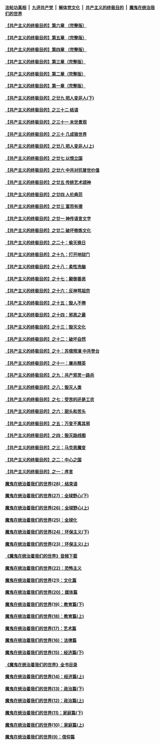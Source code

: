 

####  [法轮功真相](../../../../basic/blob/master/README.md?t=05140531) &nbsp;|&nbsp; [九评共产党](../../../../9ping.md/blob/master/README.md?t=05140531) &nbsp;|&nbsp; [解体党文化](../../../../jtdwh.md/blob/master/README.md?t=05140531)  &nbsp;|&nbsp; [共产主义的终极目的](../../../../gczydzjmd.md/blob/master/README.md?t=05140531) &nbsp;|&nbsp; [魔鬼在统治我们的世界](../../../../mgztzwmdsj.md/blob/master/README.md?t=05140531) 

#### [【共产主义的终极目的】第六章 （完整版）](../pages/nsc422/n11428913.md?t=05140531) 

#### [【共产主义的终极目的】第五章 （完整版）](../pages/nsc422/n11428912.md?t=05140531) 

#### [【共产主义的终极目的】第四章 （完整版）](../pages/nsc422/n11428907.md?t=05140531) 

#### [【共产主义的终极目的】第三章（完整版）](../pages/nsc422/n11428848.md?t=05140531) 

#### [【共产主义的终极目的】第二章（完整版）](../pages/nsc422/n11428831.md?t=05140531) 

#### [【共产主义的终极目的】第一章（完整版）](../pages/nsc422/n11417651.md?t=05140531) 

#### [【共产主义的终极目的】之廿九 把人变非人(下)](../pages/nsc422/n11344140.md?t=05140531) 

#### [【共产主义的终极目的】之三十二 结语](../pages/nsc422/n11360535.md?t=05140531) 

#### [【共产主义的终极目的】之三十一 末世景观](../pages/nsc422/n11351129.md?t=05140531) 

#### [【共产主义的终极目的】之三十 几成狼世界](../pages/nsc422/n11348280.md?t=05140531) 

#### [【共产主义的终极目的】之廿八 把人变非人(上)](../pages/nsc422/n11340492.md?t=05140531) 

#### [【共产主义的终极目的】之廿七 以恨立国](../pages/nsc422/n11336944.md?t=05140531) 

#### [【共产主义的终极目的】之廿六 中共对抗普世价值](../pages/nsc422/n11324785.md?t=05140531) 

#### [【共产主义的终极目的】之廿五 传统艺术颂神](../pages/nsc422/n11296396.md?t=05140531) 

#### [【共产主义的终极目的】之廿四 人伦典范](../pages/nsc422/n11296397.md?t=05140531) 

#### [【共产主义的终极目的】之廿三 富而有德](../pages/nsc422/n11283598.md?t=05140531) 

#### [【共产主义的终极目的】之廿一 神传语言文字](../pages/nsc422/n11263265.md?t=05140531) 

#### [【共产主义的终极目的】之廿二 破坏修炼文化](../pages/nsc422/n11245728.md?t=05140531) 

#### [【共产主义的终极目的】之二十：偷天换日](../pages/nsc422/n11238846.md?t=05140531) 

#### [【共产主义的终极目的】之十九：打开地狱门](../pages/nsc422/n11206376.md?t=05140531) 

#### [【共产主义的终极目的】之十八：柔性洗脑](../pages/nsc422/n11199994.md?t=05140531) 

#### [【共产主义的终极目的】之十七：颠倒善恶](../pages/nsc422/n11179782.md?t=05140531) 

#### [【共产主义的终极目的】之十六：反神骂祖宗](../pages/nsc422/n11166798.md?t=05140531) 

#### [【共产主义的终极目的】之十五：毁人不倦](../pages/nsc422/n11166792.md?t=05140531) 

#### [【共产主义的终极目的】之十四：邪恶之最](../pages/nsc422/n11150249.md?t=05140531) 

#### [【共产主义的终极目的】之十三：毁灭文化](../pages/nsc422/n11135227.md?t=05140531) 

#### [【共产主义的终极目的】之十二：破坏自然](../pages/nsc422/n11135214.md?t=05140531) 

#### [【共产主义的终极目的】之十：苏俄预演 中共登台](../pages/nsc422/n11118424.md?t=05140531) 

#### [【共产主义的终极目的】之十一：屠杀精英](../pages/nsc422/n11118442.md?t=05140531) 

#### [【共产主义的终极目的】之九：共产邪灵一路杀](../pages/nsc422/n11114139.md?t=05140531) 

#### [【共产主义的终极目的】之八：毁灭人类](../pages/nsc422/n11108503.md?t=05140531) 

#### [【共产主义的终极目的】之七：受苦的还是工农](../pages/nsc422/n11101809.md?t=05140531) 

#### [【共产主义的终极目的】之六：甜头和苦头](../pages/nsc422/n11096971.md?t=05140531) 

#### [【共产主义的终极目的】之五：万变不离其邪](../pages/nsc422/n11091285.md?t=05140531) 

#### [【共产主义的终极目的】之四：毁灭路线图](../pages/nsc422/n11086284.md?t=05140531) 

#### [【共产主义的终极目的】之三：马克思魔变](../pages/nsc422/n11061941.md?t=05140531) 

#### [【共产主义的终极目的】之二：中心之国](../pages/nsc422/n11047728.md?t=05140531) 

#### [【共产主义的终极目的】之一：序言](../pages/nsc422/n11086077.md?t=05140531) 

#### [魔鬼在统治着我们的世界(28)：结束语](../pages/nsc422/n10936246.md?t=05140531) 

#### [魔鬼在统治着我们的世界(27)：全球野心(下)](../pages/nsc422/n10928319.md?t=05140531) 

#### [魔鬼在统治着我们的世界(26)：全球野心(上)](../pages/nsc422/n10900318.md?t=05140531) 

#### [魔鬼在统治着我们的世界(25)：全球化](../pages/nsc422/n10788205.md?t=05140531) 

#### [魔鬼在统治着我们的世界(24)：环保主义(下)](../pages/nsc422/n10695307.md?t=05140531) 

#### [魔鬼在统治着我们的世界(23)：环保主义(上)](../pages/nsc422/n10688613.md?t=05140531) 

#### [《魔鬼在统治着我们的世界》音频下载](../pages/nsc422/n10635553.md?t=05140531) 

#### [魔鬼在统治着我们的世界(22)：恐怖主义](../pages/nsc422/n10614727.md?t=05140531) 

#### [魔鬼在统治着我们的世界(21)：文化篇](../pages/nsc422/n10597706.md?t=05140531) 

#### [魔鬼在统治着我们的世界(20)：媒体篇](../pages/nsc422/n10586579.md?t=05140531) 

#### [魔鬼在统治着我们的世界(19)：教育篇(下)](../pages/nsc422/n10564808.md?t=05140531) 

#### [魔鬼在统治着我们的世界(18)：教育篇(上)](../pages/nsc422/n10526970.md?t=05140531) 

#### [魔鬼在统治着我们的世界(17)：艺术篇](../pages/nsc422/n10499093.md?t=05140531) 

#### [魔鬼在统治着我们的世界(16)：法律篇](../pages/nsc422/n10485969.md?t=05140531) 

#### [魔鬼在统治着我们的世界(15)：经济篇(下)](../pages/nsc422/n10469975.md?t=05140531) 

#### [《魔鬼在统治着我们的世界》全书目录](../pages/nsc422/n10464261.md?t=05140531) 

#### [魔鬼在统治着我们的世界(14)：经济篇(上)](../pages/nsc422/n10457370.md?t=05140531) 

#### [魔鬼在统治着我们的世界(13)：政治篇(下)](../pages/nsc422/n10448270.md?t=05140531) 

#### [魔鬼在统治着我们的世界(12)：政治篇(上)](../pages/nsc422/n10444576.md?t=05140531) 

#### [魔鬼在统治着我们的世界(11)：家庭篇(下)](../pages/nsc422/n10440961.md?t=05140531) 

#### [魔鬼在统治着我们的世界(10)：家庭篇(上)](../pages/nsc422/n10435448.md?t=05140531) 

#### [魔鬼在统治着我们的世界(9)：信仰篇](../pages/nsc422/n10432159.md?t=05140531) 

